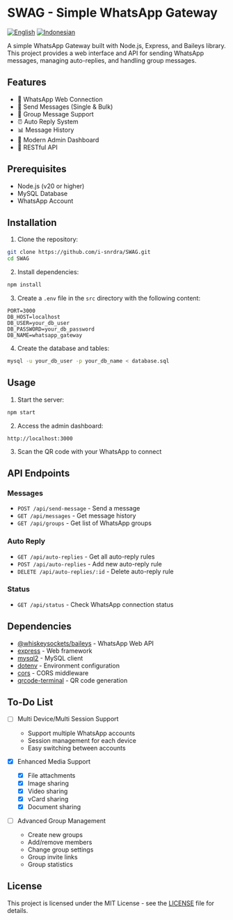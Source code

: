 # SWAG - Simple WhatsApp Gateway

[![English](https://img.shields.io/badge/Language-English-blue.svg)](README.md)
[![Indonesian](https://img.shields.io/badge/Language-Indonesian-red.svg)](README-id.md)

A simple WhatsApp Gateway built with Node.js, Express, and Baileys library. This project provides a web interface and API for sending WhatsApp messages, managing auto-replies, and handling group messages.

## Features

- 📱 WhatsApp Web Connection
- 💬 Send Messages (Single & Bulk)
- 👥 Group Message Support
- ⏰ Auto Reply System
- 📊 Message History
- 🎯 Modern Admin Dashboard
- 🔌 RESTful API

## Prerequisites

- Node.js (v20 or higher)
- MySQL Database
- WhatsApp Account

## Installation

1. Clone the repository:
```bash
git clone https://github.com/i-snrdra/SWAG.git
cd SWAG
```

2. Install dependencies:
```bash
npm install
```

3. Create a `.env` file in the `src` directory with the following content:
```env
PORT=3000
DB_HOST=localhost
DB_USER=your_db_user
DB_PASSWORD=your_db_password
DB_NAME=whatsapp_gateway
```

4. Create the database and tables:
```bash
mysql -u your_db_user -p your_db_name < database.sql
```

## Usage

1. Start the server:
```bash
npm start
```

2. Access the admin dashboard:
```
http://localhost:3000
```

3. Scan the QR code with your WhatsApp to connect

## API Endpoints

### Messages
- `POST /api/send-message` - Send a message
- `GET /api/messages` - Get message history
- `GET /api/groups` - Get list of WhatsApp groups

### Auto Reply
- `GET /api/auto-replies` - Get all auto-reply rules
- `POST /api/auto-replies` - Add new auto-reply rule
- `DELETE /api/auto-replies/:id` - Delete auto-reply rule

### Status
- `GET /api/status` - Check WhatsApp connection status

## Dependencies

- [@whiskeysockets/baileys](https://github.com/WhiskeySockets/Baileys) - WhatsApp Web API
- [express](https://expressjs.com/) - Web framework
- [mysql2](https://github.com/sidorares/node-mysql2) - MySQL client
- [dotenv](https://github.com/motdotla/dotenv) - Environment configuration
- [cors](https://github.com/expressjs/cors) - CORS middleware
- [qrcode-terminal](https://github.com/gtanner/qrcode-terminal) - QR code generation

## To-Do List

- [ ] Multi Device/Multi Session Support
  - Support multiple WhatsApp accounts
  - Session management for each device
  - Easy switching between accounts

- [x] Enhanced Media Support
  - [x] File attachments
  - [x] Image sharing
  - [x] Video sharing
  - [x] vCard sharing
  - [x] Document sharing

- [ ] Advanced Group Management
  - Create new groups
  - Add/remove members
  - Change group settings
  - Group invite links
  - Group statistics

## License

This project is licensed under the MIT License - see the [LICENSE](LICENSE) file for details. 